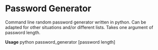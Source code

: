 # Password Generator

Command line random password generator written in python. Can be adapted for other situations and/or different lists.
Takes one argument of password length.

**Usage**
 python password_generator [password length]
